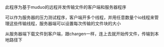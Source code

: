 此程序为基于muduo的远程并发传输文件的客户端和服务器程序

可以作为服务器的压力测试程序，客户端开多个线程，并用任意数量个io线程来管理这些传输线程，服务器端可以设置每次传输的文件块的大小

从服务器端下载文件到客户端，跟chargen一样，连上去就开始传文件，传输到本地路径下
